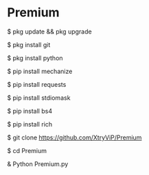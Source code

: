 # Premium
$ pkg update && pkg upgrade

$ pkg install git

$ pkg install python

$ pip install mechanize

$ pip install requests

$ pip install stdiomask

$ pip install bs4

$ pip install rich

$ git clone https://github.com/XtryViP/Premium

$ cd Premium

& Python Premium.py
